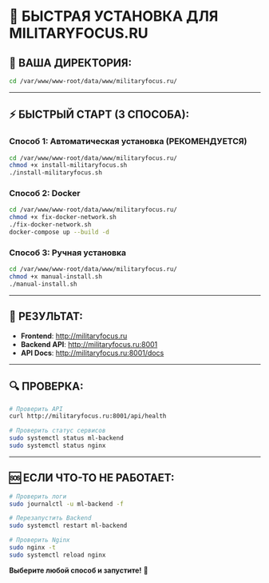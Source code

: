 # 🚀 БЫСТРАЯ УСТАНОВКА ДЛЯ MILITARYFOCUS.RU

## 📍 **ВАША ДИРЕКТОРИЯ:**
```bash
cd /var/www/www-root/data/www/militaryfocus.ru/
```

---

## ⚡ **БЫСТРЫЙ СТАРТ (3 СПОСОБА):**

### **Способ 1: Автоматическая установка (РЕКОМЕНДУЕТСЯ)**
```bash
cd /var/www/www-root/data/www/militaryfocus.ru/
chmod +x install-militaryfocus.sh
./install-militaryfocus.sh
```

### **Способ 2: Docker**
```bash
cd /var/www/www-root/data/www/militaryfocus.ru/
chmod +x fix-docker-network.sh
./fix-docker-network.sh
docker-compose up --build -d
```

### **Способ 3: Ручная установка**
```bash
cd /var/www/www-root/data/www/militaryfocus.ru/
chmod +x manual-install.sh
./manual-install.sh
```

---

## 🎯 **РЕЗУЛЬТАТ:**
- **Frontend**: http://militaryfocus.ru
- **Backend API**: http://militaryfocus.ru:8001
- **API Docs**: http://militaryfocus.ru:8001/docs

---

## 🔍 **ПРОВЕРКА:**
```bash
# Проверить API
curl http://militaryfocus.ru:8001/api/health

# Проверить статус сервисов
sudo systemctl status ml-backend
sudo systemctl status nginx
```

---

## 🆘 **ЕСЛИ ЧТО-ТО НЕ РАБОТАЕТ:**
```bash
# Проверить логи
sudo journalctl -u ml-backend -f

# Перезапустить Backend
sudo systemctl restart ml-backend

# Проверить Nginx
sudo nginx -t
sudo systemctl reload nginx
```

**Выберите любой способ и запустите!** 🚀